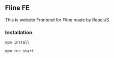 ## Fline FE

This is website Frontend for Fline made by ReactJS

### Installation

 ```npm install```

 ```npm run start```